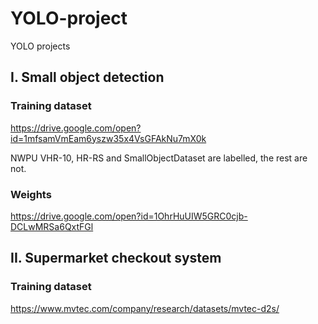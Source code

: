 # YOLO-project
YOLO projects


## I. Small object detection 

### Training dataset

https://drive.google.com/open?id=1mfsamVmEam6yszw35x4VsGFAkNu7mX0k

NWPU VHR-10, HR-RS and SmallObjectDataset are labelled, the rest are not.

### Weights
https://drive.google.com/open?id=1OhrHuUIW5GRC0cjb-DCLwMRSa6QxtFGl

## II. Supermarket checkout system

### Training dataset

https://www.mvtec.com/company/research/datasets/mvtec-d2s/
